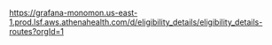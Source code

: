 <!-- monomon -->

https://grafana-monomon.us-east-1.prod.lsf.aws.athenahealth.com/d/eligibility_details/eligibility_details-routes?orgId=1
